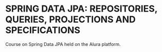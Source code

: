 # SPRING DATA JPA: REPOSITORIES, QUERIES, PROJECTIONS AND SPECIFICATIONS

Course on Spring Data JPA held on the Alura platform.
